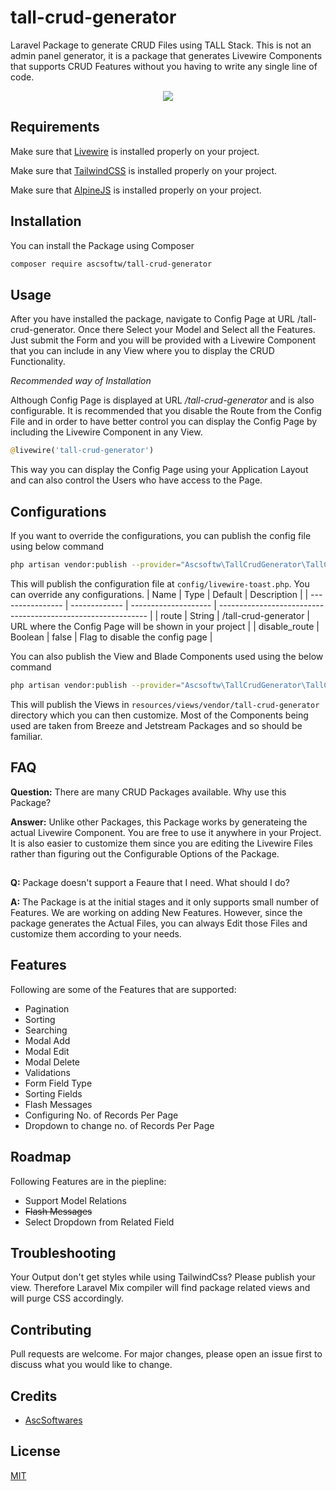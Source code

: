 # tall-crud-generator
Laravel Package to generate CRUD Files using TALL Stack. This is not an admin panel generator, it is a package that generates Livewire Components that supports CRUD Features without you having to write any single line of code.

<p align="center">
  <img src="https://media.giphy.com/media/e4sld9tmOsDMMbBztN/giphy.gif">
</p>

## Requirements

Make sure that [Livewire](https://laravel-livewire.com/) is installed properly on your project.

Make sure that [TailwindCSS](https://tailwindcss.com/) is installed properly on your project.

Make sure that [AlpineJS](https://github.com/alpinejs/alpine/) is installed properly on your project.

## Installation

You can install the Package using Composer

```bash
composer require ascsoftw/tall-crud-generator
```

## Usage

After you have installed the package, navigate to Config Page at URL /tall-crud-generator. Once there Select your Model and Select all the Features. Just submit the Form and you will be provided with a Livewire Component that you can include in any View where you to display the CRUD Functionality.

*Recommended way of Installation*

Although Config Page is displayed at URL */tall-crud-generator* and is also configurable. It is recommended that you disable the Route from the Config File and in order to have better control you can display the Config Page by including the Livewire Component in any View.

```php
@livewire('tall-crud-generator')
```

This way you can display the Config Page using your Application Layout and can also control the Users who have access to the Page.


## Configurations

If you want to override the configurations, you can publish the config file using below command

```bash
php artisan vendor:publish --provider="Ascsoftw\TallCrudGenerator\TallCrudGeneratorServiceProvider" --tag=config
```

This will publish the configuration file at `config/livewire-toast.php`. You can override any configurations.
| Name             | Type          | Default              | Description                                                  |
| ---------------- | ------------- | -------------------- | ------------------------------------------------------------ |
| route            | String        | /tall-crud-generator | URL where the Config Page will be shown in your project      |
| disable_route    | Boolean       | false                | Flag to disable the config page                              |


You can also publish the View and Blade Components used using the below command
```bash
php artisan vendor:publish --provider="Ascsoftw\TallCrudGenerator\TallCrudGeneratorServiceProvider" --tag=views
```

This will publish the Views in `resources/views/vendor/tall-crud-generator` directory which you can then customize. Most of the Components being used are taken from Breeze and Jetstream Packages and so should be familiar.

## FAQ
**Question:** There are many CRUD Packages available. Why use this Package?

**Answer:** Unlike other Packages, this Package works by generateing the actual Livewire Component. You are free to use it anywhere in your Project. It is also easier to customize them since you are editing the Livewire Files rather than figuring out the Configurable Options of the Package.

##
**Q:** Package doesn't support a Feaure that I need. What should I do?

**A:** The Package is at the initial stages and it only supports small number of Features. We are working on adding New Features. However, since the package generates the Actual Files, you can always Edit those Files and customize them according to your needs.

## Features

Following are some of the Features that are supported:
- Pagination
- Sorting
- Searching
- Modal Add
- Modal Edit
- Modal Delete
- Validations
- Form Field Type
- Sorting Fields
- Flash Messages
- Configuring No. of Records Per Page
- Dropdown to change no. of Records Per Page

## Roadmap

Following Features are in the piepline:
- Support Model Relations
- ~~Flash Messages~~
- Select Dropdown from Related Field

## Troubleshooting
Your Output don't get styles while using TailwindCss? Please publish your view. Therefore Laravel Mix compiler will find package related views and will purge CSS accordingly.

## Contributing
Pull requests are welcome. For major changes, please open an issue first to discuss what you would like to change.

## Credits

- [AscSoftwares](http://www.ascsoftwares.com)

## License
[MIT](https://choosealicense.com/licenses/mit/)
